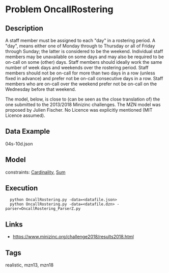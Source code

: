 # Problem OncallRostering
## Description
A staff member must be assigned to each "day" in a rostering period.
A "day", means either one of Monday through to Thursday or all of Friday through Sunday; the latter is considered to be the weekend.
Individual staff members may be unavailable on some days and may also be required to be on-call on some (other) days.
Staff members should ideally work the same number of week days and weekends over the rostering period.
Staff members should not be on-call for more than two days in a row (unless fixed in advance) and prefer not be on-call consecutive days in a row.
Staff members who are on-call over the weekend prefer not be on-call on the Wednesday before that weekend.

The model, below, is close to (can be seen as the close translation of) the one submitted to the 2013/2018 Minizinc challenges.
The MZN model was proposed by Julien Fischer.
No Licence was explicitly mentioned (MIT Licence assumed).

## Data Example
  04s-10d.json

## Model
  constraints: [Cardinality](http://pycsp.org/documentation/constraints/Cardinality), [Sum](http://pycsp.org/documentation/constraints/Sum)

## Execution
```
  python OncallRostering.py -data=<datafile.json>
  python OncallRostering.py -data=<datafile.dzn> -parser=OncallRostering_ParserZ.py
```

## Links
  - https://www.minizinc.org/challenge2018/results2018.html

## Tags
  realistic, mzn13, mzn18
